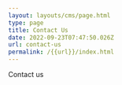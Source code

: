 ```yaml
---
layout: layouts/cms/page.html
type: page
title: Contact Us
date: 2022-09-23T07:47:50.026Z
url: contact-us
permalink: /{{url}}/index.html
---
```

Contact us